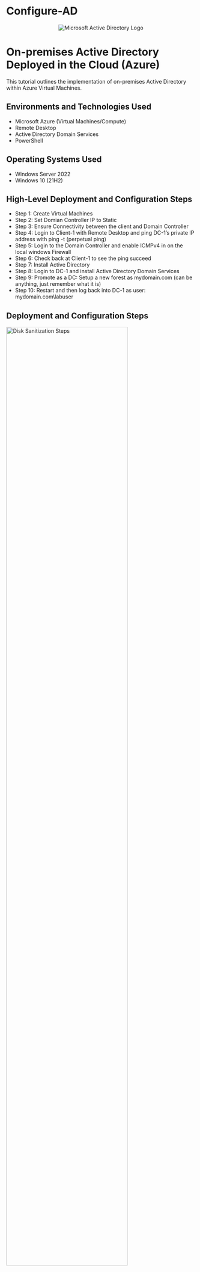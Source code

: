 # Configure-AD
<p align="center">
<img src="https://i.imgur.com/pU5A58S.png" alt="Microsoft Active Directory Logo"/>
</p>

<h1>On-premises Active Directory Deployed in the Cloud (Azure)</h1>
This tutorial outlines the implementation of on-premises Active Directory within Azure Virtual Machines.<br />



<h2>Environments and Technologies Used</h2>

- Microsoft Azure (Virtual Machines/Compute)
- Remote Desktop
- Active Directory Domain Services
- PowerShell

<h2>Operating Systems Used </h2>

- Windows Server 2022
- Windows 10 (21H2)

<h2>High-Level Deployment and Configuration Steps</h2>

- Step 1: Create Virtual Machines
- Step 2: Set Domian Controller IP to Static
- Step 3: Ensure Connectivity between the client and Domain Controller
- Step 4: Login to Client-1 with Remote Desktop and ping DC-1’s private IP address with ping -t <ip address> (perpetual ping)
- Step 5: Login to the Domain Controller and enable ICMPv4 in on the local windows Firewall
- Step 6: Check back at Client-1 to see the ping succeed
- Step 7: Install Active Directory
- Step 8: Login to DC-1 and install Active Directory Domain Services
- Step 9: Promote as a DC: Setup a new forest as mydomain.com (can be anything, just remember what it is)
- Step 10: Restart and then log back into DC-1 as user: mydomain.com\labuser  
  
  
<h2>Deployment and Configuration Steps</h2>

<p>
<img src="https://i.imgur.com/gi0cLbk.png" height="80%" width="80%" alt="Disk Sanitization Steps"/>
</p>
<p>
This is a representation of the network environment we are about to create.
</p>
<br />

<p>
<img src="https://i.imgur.com/mjQSQNS.png" height="80%" width="80%" alt="Disk Sanitization Steps"/>
</p>
<p>
<img src="https://i.imgur.com/m9JfKjf.png" height="80%" width="80%" alt="Disk Sanitization Steps"/>
<p>
First Step is to create of virtual machines in Azure.
</p>
<br />

<p>
<img src="https://i.imgur.com/ROFpMzh.png" height="80%" width="80%" alt="Disk Sanitization Steps"/>
</p>
<p>
<img src="https://i.imgur.com/8VCOgpf.png" height="80%" width="80%" alt="Disk Sanitization Steps"/>
</p>
<p>
<img src="https://i.imgur.com/7SDw0Je.png" height="80%" width="80%" alt="Disk Sanitization Steps"/>
<p>
Set Domain Controllers NIC Private IP Address to be static
</p>
<br />

<p>
<img src="https://i.imgur.com/T8Q0acc.png" height="80%" width="80%" alt="Disk Sanitization Steps"/>
</p>
<p>
Open Command prompt after Remote Desktop in client-1. ping -t 10.3.0.4
</p>
<br />

<p>
<img src="https://i.imgur.com/y57uhhW.png" height="80%" width="80%" alt="Disk Sanitization Steps"/>
</p>
<p>
Remote Desktop into DC-1 with the public IP Address and open wf.msc
</p>
<br />

<p>
<img src="https://i.imgur.com/Hc6ytMg.png" height="80%" width="80%" alt="Disk Sanitization Steps"/>
</p>
<img src="https://i.imgur.com/ffbTDqj.png" height="80%" width="80%" alt="Disk Sanitization Steps"/>  
<p>
Enable all ICMPv4 Traffic, and Ping will begin to get a reply.
</p>
<br />
  
<p>
<img src="https://i.imgur.com/C15c9pL.png" height="80%" width="80%" alt="Disk Sanitization Steps"/>
</p>
<p>
Enable Active Domain Services
</p>
<br />
<p>
<img src="https://i.imgur.com/wkImWEd.png" height="80%" width="80%" alt="Disk Sanitization Steps"/>
</p>
<p>
New Forest, then name your Domain Name
</p>
<br />

<p>
<img src="https://i.imgur.com/Uvyb8wh.png" height="80%" width="80%" alt="Disk Sanitization Steps"/>
</p>
<p>
Promote as a DC
</p>
<br />
  
<p>
<img src="https://i.imgur.com/FdB6z8T.png" height="80%" width="80%" alt="Disk Sanitization Steps"/>
</p>
<p>
Restart system and log back in as labuser 
</p>
<br />
